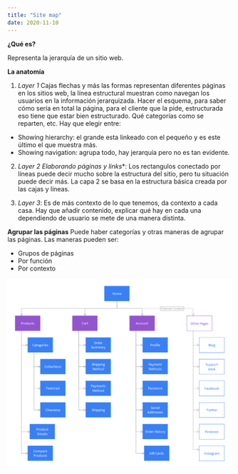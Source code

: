 ```yaml
---
title: "Site map"
date: 2020-11-10
---
```


**¿Qué es?**

Representa la jerarquía de un sitio web. 

**La anatomía**

1. *Layer 1* Cajas flechas y más las formas representan diferentes páginas en los sitios web, la línea estructural muestran como navegan los usuarios en la información jerarquizada.
Hacer el esquema, para saber cómo sería en total la página, para el cliente que la pide, estructurada eso tiene que estar bien estructurado. Qué categorías como se reparten, etc. Hay que elegir entre:
- Showing hierarchy: el grande esta linkeado con el pequeño y es este último el que muestra más.
- Showing navigation: agrupa todo, hay jerarquía pero no es tan evidente.

2. *Layer 2* *Elaborando páginas y links**: Los rectangulos conectado por líneas puede decir mucho sobre la estructura del sitio, pero tu situación puede decir más. La capa 2 se basa en la estructura básica creada por las cajas y líneas.

3. *Layer 3*: Es de más contexto de lo que tenemos, da contexto a cada casa. Hay que añadir contenido, explicar qué hay en cada una dependiendo de usuario se mete de una manera distinta. 

**Agrupar las páginas**
Puede haber categorías y otras maneras de agrupar las páginas. Las maneras pueden ser:
- Grupos de páginas
- Por función
- Por contexto

![site-map](/imagenes/site-map.png) 
